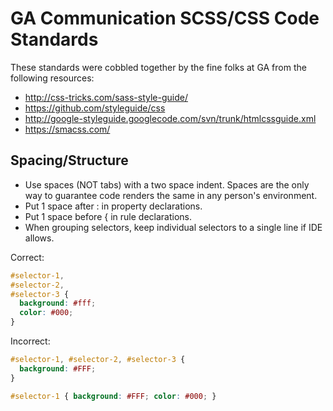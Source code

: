 # GA Communication SCSS/CSS Code Standards

These standards were cobbled together by the fine folks at GA from the following resources:

* http://css-tricks.com/sass-style-guide/
* https://github.com/styleguide/css
* http://google-styleguide.googlecode.com/svn/trunk/htmlcssguide.xml
* https://smacss.com/

## Spacing/Structure

* Use spaces (NOT tabs) with a two space indent. Spaces are the only way to guarantee code renders the same in any person's environment.
* Put 1 space after : in property declarations.
* Put 1 space before { in rule declarations.
* When grouping selectors, keep individual selectors to a single line if IDE allows.

Correct:
```css
#selector-1,
#selector-2,
#selector-3 {
  background: #fff;
  color: #000;
}
```

Incorrect:
```css
#selector-1, #selector-2, #selector-3 {
  background: #FFF;
}

#selector-1 { background: #FFF; color: #000; }
```
